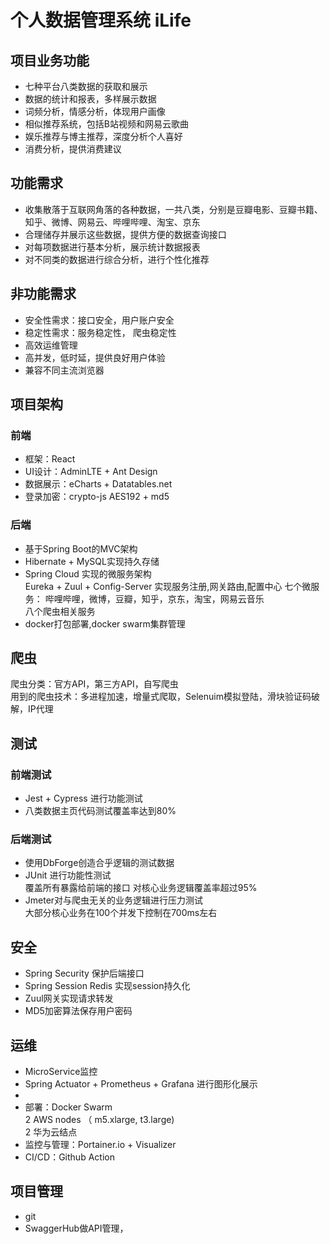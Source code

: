 # 个人数据管理系统 iLife

## 项目业务功能
* 七种平台八类数据的获取和展示
* 数据的统计和报表，多样展示数据
* 词频分析，情感分析，体现用户画像
* 相似推荐系统，包括B站视频和网易云歌曲
* 娱乐推荐与博主推荐，深度分析个人喜好
* 消费分析，提供消费建议
## 功能需求
* 收集散落于互联网角落的各种数据，一共八类，分别是豆瓣电影、豆瓣书籍、知乎、微博、网易云、哔哩哔哩、淘宝、京东
* 合理储存并展示这些数据，提供方便的数据查询接口
* 对每项数据进行基本分析，展示统计数据报表
* 对不同类的数据进行综合分析，进行个性化推荐
## 非功能需求
* 安全性需求：接口安全，用户账户安全
* 稳定性需求：服务稳定性， 爬虫稳定性
* 高效运维管理
* 高并发，低时延，提供良好用户体验
* 兼容不同主流浏览器
## 项目架构
### 前端
* 框架：React 
* UI设计：AdminLTE + Ant Design
* 数据展示：eCharts + Datatables.net
* 登录加密：crypto-js  AES192 + md5
### 后端
* 基于Spring Boot的MVC架构
* Hibernate + MySQL实现持久存储
* Spring Cloud 实现的微服务架构  
	Eureka + Zuul + Config-Server 实现服务注册,网关路由,配置中心
七个微服务：
哔哩哔哩，微博，豆瓣，知乎，京东，淘宝，网易云音乐  
八个爬虫相关服务
* docker打包部署,docker swarm集群管理

## 爬虫
爬虫分类：官方API，第三方API，自写爬虫  
用到的爬虫技术：多进程加速，增量式爬取，Selenuim模拟登陆，滑块验证码破解，IP代理
## 测试
### 前端测试
* Jest + Cypress 进行功能测试
* 八类数据主页代码测试覆盖率达到80%
### 后端测试
* 使用DbForge创造合乎逻辑的测试数据
* JUnit 进行功能性测试  
  覆盖所有暴露给前端的接口
  对核心业务逻辑覆盖率超过95%
* Jmeter对与爬虫无关的业务逻辑进行压力测试  
  大部分核心业务在100个并发下控制在700ms左右

## 安全
* Spring Security 保护后端接口
* Spring Session Redis 实现session持久化
* Zuul网关实现请求转发
* MD5加密算法保存用户密码

## 运维
* MicroService监控
* Spring Actuator + Prometheus + Grafana 进行图形化展示
*
* 部署：Docker Swarm   
  2 AWS nodes （ m5.xlarge,  t3.large)  
  2 华为云结点
* 监控与管理：Portainer.io + Visualizer
* CI/CD：Github Action
## 项目管理
* git
* SwaggerHub做API管理，
